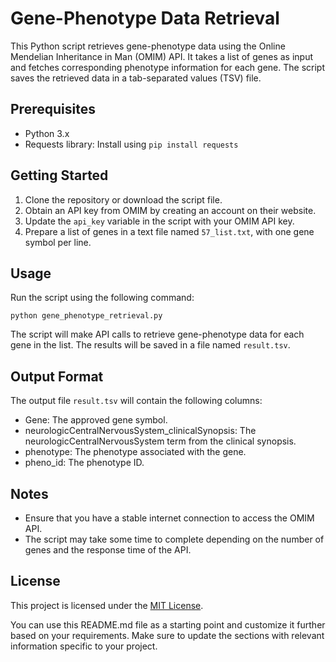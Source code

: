 
# Gene-Phenotype Data Retrieval

This Python script retrieves gene-phenotype data using the Online Mendelian Inheritance in Man (OMIM) API. It takes a list of genes as input and fetches corresponding phenotype information for each gene. The script saves the retrieved data in a tab-separated values (TSV) file.

## Prerequisites

- Python 3.x
- Requests library: Install using `pip install requests`

## Getting Started

1. Clone the repository or download the script file.
2. Obtain an API key from OMIM by creating an account on their website.
3. Update the `api_key` variable in the script with your OMIM API key.
4. Prepare a list of genes in a text file named `57_list.txt`, with one gene symbol per line.

## Usage

Run the script using the following command:

```shell
python gene_phenotype_retrieval.py
```

The script will make API calls to retrieve gene-phenotype data for each gene in the list. The results will be saved in a file named `result.tsv`.

## Output Format

The output file `result.tsv` will contain the following columns:

- Gene: The approved gene symbol.
- neurologicCentralNervousSystem_clinicalSynopsis: The neurologicCentralNervousSystem term from the clinical synopsis.
- phenotype: The phenotype associated with the gene.
- pheno_id: The phenotype ID.

## Notes

- Ensure that you have a stable internet connection to access the OMIM API.
- The script may take some time to complete depending on the number of genes and the response time of the API.

## License

This project is licensed under the [MIT License](LICENSE).

You can use this README.md file as a starting point and customize it further based on your requirements. Make sure to update the sections with relevant information specific to your project.
